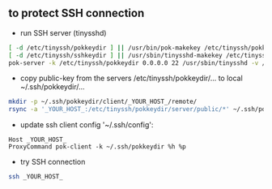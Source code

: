 ## to protect SSH connection
- run SSH server (tinysshd)
~~~bash
[ -d /etc/tinyssh/pokkeydir ] || /usr/bin/pok-makekey /etc/tinyssh/pokkeydir
[ -d /etc/tinyssh/sshkeydir ] || /usr/sbin/tinysshd-makekey /etc/tinyssh/sshkeydir
pok-server -k /etc/tinyssh/pokkeydir 0.0.0.0 22 /usr/sbin/tinysshd -v /etc/tinyssh/sshkeydir &
~~~

- copy public-key from the servers /etc/tinyssh/pokkeydir/... to local ~/.ssh/pokkeydir/...
~~~bash
mkdir -p ~/.ssh/pokkeydir/client/_YOUR_HOST_/remote/
rsync -a '_YOUR_HOST_:/etc/tinyssh/pokkeydir/server/public/*' ~/.ssh/pokkeydir/client/_YOUR_HOST_/remote/
~~~

- update ssh client config '~/.ssh/config':
~~~
Host _YOUR_HOST_
ProxyCommand pok-client -k ~/.ssh/pokkeydir %h %p
~~~

- try SSH connection
~~~bash
ssh _YOUR_HOST_
~~~
